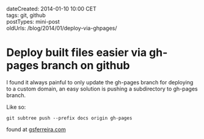 dateCreated: 2014-01-10 10:00 CET  
tags: git, github  
postTypes: mini-post  
oldUrls: /blog/2014/01/deploy-via-ghpages/  

# Deploy built files easier via gh-pages branch on github

I found it always painful to only update the gh-pages branch for
deploying to a custom domain, an easy solution is pushing a
subdirectory to gh-pages branch.

Like so:

    git subtree push --prefix docs origin gh-pages

found at [gsferreira.com](http://gsferreira.com/archive/2014/06/update-github-pages-using-a-project-subfolder/)
